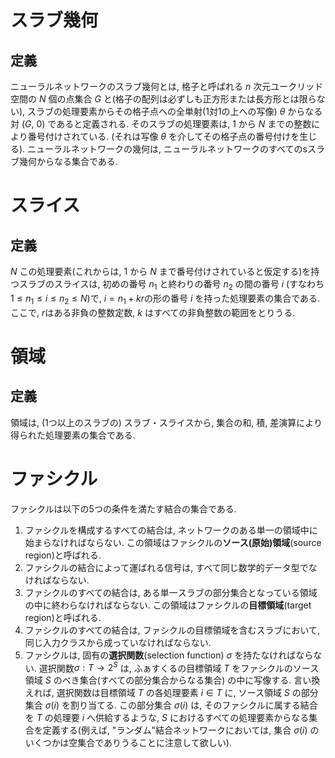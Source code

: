 # スラブ幾何
## 定義
ニューラルネットワークのスラブ幾何とは, 格子と呼ばれる *n* 次元ユークリッド空間の *N* 個の点集合 *G* と(格子の配列は必ずしも正方形または長方形とは限らない), スラブの処理要素からその格子点への全単射(1対1の上への写像) *θ* からなる対 (*G*, 0) であると定義される. そのスラブの処理要素は, 1 から *N* までの整数により番号付けされている. (それは写像 *θ* を介してその格子点の番号付けを生じる). ニューラルネットワークの幾何は, ニューラルネットワークのすべてのsスラブ幾何からなる集合である.

# スライス
## 定義
*N* この処理要素(これからは, 1 から *N* まで番号付けされていると仮定する)を持つスラブのスライスは, 初めの番号 $n_1$ と終わりの番号 $n_2$ の間の番号 $i$ (すなわち $1 \leq n_1 \leq i \leq n_2 \leq N$)で, $i=n_1+kr$の形の番号 $i$ を持った処理要素の集合である. ここで, $r$はある非負の整数定数, $k$ はすべての非負整数の範囲をとりうる. 

# 領域
## 定義
領域は, (1つ以上のスラブの) スラブ・スライスから, 集合の和, 積, 差演算により得られた処理要素の集合である.

# ファシクル
ファシクルは以下の5つの条件を満たす結合の集合である.
1. ファシクルを構成するすべての結合は, ネットワークのある単一の領域中に始まらなければならない. この領域はファシクルの**ソース(原始)領域**(source region)と呼ばれる.
1. ファシクルの結合によって運ばれる信号は, すべて同じ数学的データ型でなければならない.
1. ファシクルのすべての結合は, ある単一スラブの部分集合となっている領域の中に終わらなければならない. この領域はファシクルの**目標領域**(target region)と呼ばれる.
1. ファシクルのすべての結合は, ファシクルの目標領域を含むスラブにおいて, 同じ入力クラスから成っていなければならない.
1. ファシクルは, 固有の**選択関数**(selection function) $\sigma$ を持たなければならない. 選択関数$\sigma : T \rightarrow 2^S$ は, ふぁすくるの目標領域 $T$ をファシクルのソース領域 $S$ のべき集合(すべての部分集合からなる集合) の中に写像する. 言い換えれば, 選択関数は目標領域 $T$ の各処理要素 $i \in T$ に, ソース領域 $S$ の部分集合 $\sigma(i)$ を割り当てる. この部分集合 $\sigma(i)$ は, そのファシクルに属する結合を $T$ の処理要 $i$ へ供給するような, $S$ におけるすべての処理要素からなる集合を定義する(例えば, "ランダム"結合ネットワークにおいては, 集合 $\sigma(i)$ のいくつかは空集合でありうることに注意して欲しい). 